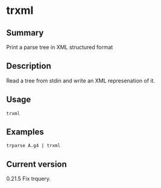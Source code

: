 # trxml

## Summary

Print a parse tree in XML structured format

## Description

Read a tree from stdin and write an XML represenation of it.

## Usage

    trxml

## Examples

    trparse A.g4 | trxml

## Current version

0.21.5 Fix trquery.
